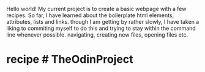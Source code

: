 Hello world!
My current project is to create a basic webpage with a few recipes.
So far, I have learned about the boilerplate
html elements, attributes, lists and links.
though I am getting by rather slowly, I have taken a liking to commiting myself to do this
and trying to stay within the command line whenever possible. navigating, creating new files, opening files etc.
# recipe # TheOdinProject
